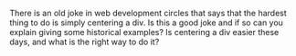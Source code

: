 There is an old joke in web development circles that says that the hardest thing to do is simply centering a div.
Is this a good joke and if so can you explain giving some historical examples?
Is centering a div easier these days, and what is the right way to do it?
